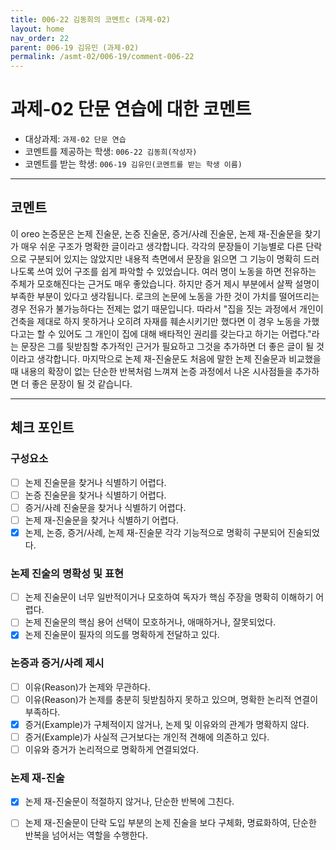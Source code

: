```yaml
---
title: 006-22 김동희의 코멘트c (과제-02) 
layout: home
nav_order: 22
parent: 006-19 김유민 (과제-02)
permalink: /asmt-02/006-19/comment-006-22
---
```


# 과제-02 단문 연습에 대한 코멘트

- 대상과제: `과제-02 단문 연습`
- 코멘트를 제공하는 학생: `006-22 김동희(작성자)` 
- 코멘트를 받는 학생: `006-19 김유민(코멘트를 받는 학생 이름)` 

---

## 코멘트

이 oreo 논증문은 논제 진술문, 논증 진술문, 증거/사례 진술문, 논제 재-진술문을 찾기가 매우 쉬운 구조가 명확한 글이라고 생각합니다. 각각의 문장들이 기능별로 다른 단락으로 구분되어 있지는 않았지만 내용적 측면에서 문장을 읽으면 그 기능이 명확히 드러나도록 쓰여 있어 구조를 쉽게 파악할 수 있었습니다. 여러 명이 노동을 하면 전유하는 주체가 모호해진다는 근거도 매우 좋았습니다. 하지만 증거 제시 부분에서 살짝 설명이 부족한 부분이 있다고 생각됩니다. 로크의 논문에 노동을 가한 것이 가치를 떨어뜨리는 경우 전유가 불가능하다는 전제는 없기 때문입니다. 따라서 "집을 짓는 과정에서 개인이 건축을 제대로 하지 못하거나 오히려 자재를 훼손시키기만 했다면 이 경우 노동을 가했다고는 할 수 있어도 그 개인이 집에 대해 배타적인 권리를 갖는다고 하기는 어렵다."라는 문장은 그를 뒷받침할 추가적인 근거가 필요하고 그것을 추가하면 더 좋은 글이 될 것이라고 생각합니다. 마지막으로 논제 재-진술문도 처음에 말한 논제 진술문과 비교했을 때 내용의 확장이 없는 단순한 반복처럼 느껴져 논증 과정에서 나온 시사점들을 추가하면 더 좋은 문장이 될 것 같습니다. 

---

## 체크 포인트

### **구성요소**
- [ ] 논제 진술문을 찾거나 식별하기 어렵다.
- [ ] 논증 진술문을 찾거나 식별하기 어렵다.
- [ ] 증거/사례 진술문을 찾거나 식별하기 어렵다.
- [ ] 논제 재-진술문을 찾거나 식별하기 어렵다.
- [x] 논제, 논증, 증거/사례, 논제 재-진술문 각각 기능적으로 명확히 구분되어 진술되었다.

### **논제 진술의 명확성 및 표현**  
- [ ] 논제 진술문이 너무 일반적이거나 모호하여 독자가 핵심 주장을 명확히 이해하기 어렵다.  
- [ ] 논제 진술문의 핵심 용어 선택이 모호하거나, 애매하거나, 잘못되었다.  
- [x] 논제 진술문이 필자의 의도를 명확하게 전달하고 있다.  

### **논증과 증거/사례 제시**  
- [ ] 이유(Reason)가 논제와 무관하다.
- [ ] 이유(Reason)가 논제를 충분히 뒷받침하지 못하고 있으며, 명확한 논리적 연결이 부족하다.  
- [x] 증거(Example)가 구체적이지 않거나, 논제 및 이유와의 관계가 명확하지 않다. 
- [ ] 증거(Example)가 사실적 근거보다는 개인적 견해에 의존하고 있다.  
- [ ] 이유와 증거가 논리적으로 명확하게 연결되었다.  

### **논제 재-진술**  
- [x] 논제 재-진술문이 적절하지 않거나, 단순한 반복에 그친다.   
- [ ] 논제 재-진술문이 단락 도입 부분의 논제 진술을 보다 구체화, 명료화하여, 단순한 반복을 넘어서는 역할을 수행한다.  

